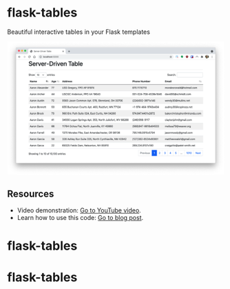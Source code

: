 # flask-tables
Beautiful interactive tables in your Flask templates

![Table Example](table.png)

## Resources

- Video demonstration: [Go to YouTube video](https://www.youtube.com/watch?v=IsuhCAptNbg).
- Learn how to use this code: [Go to blog post](https://blog.miguelgrinberg.com/post/beautiful-interactive-tables-for-your-flask-templates).
# flask-tables
# flask-tables
